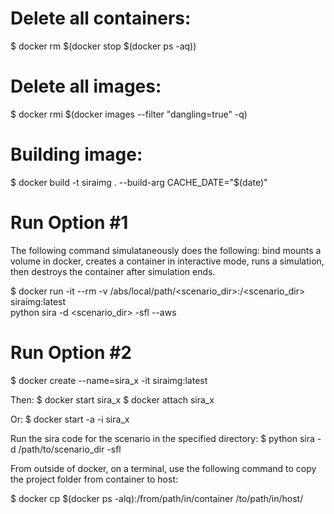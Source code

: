 # Delete all containers:
$ docker rm $(docker stop $(docker ps -aq))

# Delete all images:
$ docker rmi $(docker images --filter "dangling=true" -q)

# Building image:
$ docker build -t siraimg . --build-arg CACHE_DATE="$(date)"

# Run Option #1

The following command simulataneously does the following:
bind mounts a volume in docker, creates a container in interactive mode,
runs a simulation, then destroys the container after simulation ends.

$ docker run -it --rm -v /abs/local/path/<scenario_dir>:/<scenario_dir> \
    siraimg:latest \
    python sira -d <scenario_dir> -sfl --aws

# Run Option #2

$ docker create --name=sira_x -it siraimg:latest

Then:
$ docker start sira_x
$ docker attach sira_x

Or:
$ docker start -a -i sira_x

Run the sira code for the scenario in the specified directory:
$ python sira -d /path/to/scenario_dir -sfl

From outside of docker, on a terminal, use the following command to
copy the project folder from container to host:

$ docker cp $(docker ps -alq):/from/path/in/container /to/path/in/host/